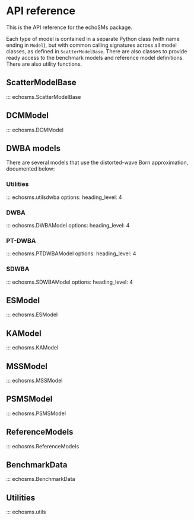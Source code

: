 # API reference

This is the API reference for the echoSMs package.

Each type of model is contained in a separate Python class (with name ending in ``Model``), but with common calling signatures across all model classes, as defined in ``ScatterModelBase``. There are also classes to provide ready access to the benchmark models and reference model definitions. There are also utility functions.

## ScatterModelBase

::: echosms.ScatterModelBase

## DCMModel

::: echosms.DCMModel

## DWBA models

There are several models that use the distorted-wave Born approximation, documented below:

### Utilities

::: echosms.utilsdwba
    options:
        heading_level: 4

### DWBA

::: echosms.DWBAModel
    options:
        heading_level: 4

### PT-DWBA

::: echosms.PTDWBAModel
    options:
        heading_level: 4

### SDWBA

::: echosms.SDWBAModel
    options:
        heading_level: 4

## ESModel

::: echosms.ESModel

## KAModel

::: echosms.KAModel

## MSSModel

::: echosms.MSSModel

## PSMSModel

::: echosms.PSMSModel

## ReferenceModels

::: echosms.ReferenceModels

## BenchmarkData

::: echosms.BenchmarkData

## Utilities

::: echosms.utils
